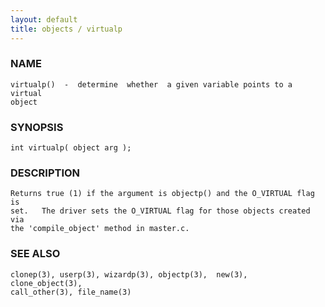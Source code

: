 ```yaml
---
layout: default
title: objects / virtualp
---
```


### NAME

    virtualp()  -  determine  whether  a given variable points to a virtual
    object


### SYNOPSIS

    int virtualp( object arg );


### DESCRIPTION

    Returns true (1) if the argument is objectp() and the O_VIRTUAL flag is
    set.   The driver sets the O_VIRTUAL flag for those objects created via
    the 'compile_object' method in master.c.


### SEE ALSO

    clonep(3), userp(3), wizardp(3), objectp(3),  new(3),  clone_object(3),
    call_other(3), file_name(3)
